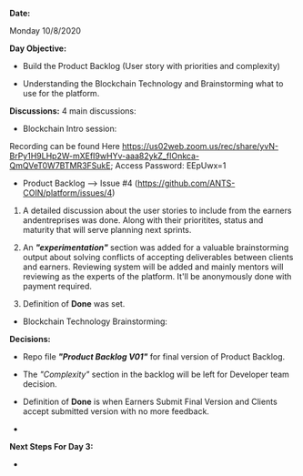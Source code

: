 **Date:**

Monday 10/8/2020

**Day Objective:**

- Build the Product Backlog (User story with priorities and complexity)

- Understanding the Blockchain Technology and Brainstorming what to use for the platform.

**Discussions:**
4 main discussions:
- Blockchain Intro session:

Recording can be found Here https://us02web.zoom.us/rec/share/yvN-BrPy1H9LHp2W-mXEfI9wHYv-aaa82ykZ_fIOnkca-QmQVeT0W7BTMR3FSukE; Access Password: EEpUwx=1

- Product Backlog --> Issue #4 (https://github.com/ANTS-COIN/platform/issues/4) 

1. A detailed discussion about the user stories to include from the earners andentreprises was done. Along with their prioritites, status and maturity that will serve planning next sprints.

2. An _**"experimentation"**_ section was added for a valuable brainstorming output about solving conflicts of accepting deliverables between clients and earners. Reviewing system will be added and mainly mentors will reviewing as the experts of the platform. It'll be anonymously done with payment required.

3. Definition of **Done** was set.

- Blockchain Technology Brainstorming:

**Decisions:**

- Repo file _**"Product Backlog V01"**_ for final version of Product Backlog.

- The _"Complexity"_ section in the backlog will be left for Developer team decision.

- Definition of **Done** is when Earners Submit Final Version and Clients accept submitted version with no more feedback.

- 

**Next Steps For Day 3:**

- 
